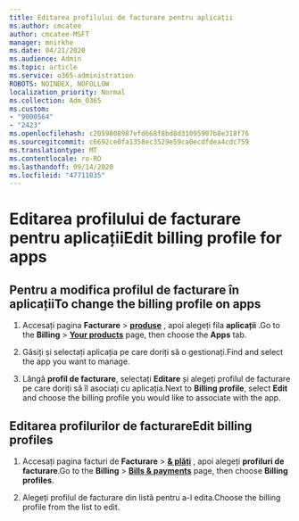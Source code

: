 ```yaml
---
title: Editarea profilului de facturare pentru aplicații
ms.author: cmcatee
author: cmcatee-MSFT
manager: mnirkhe
ms.date: 04/21/2020
ms.audience: Admin
ms.topic: article
ms.service: o365-administration
ROBOTS: NOINDEX, NOFOLLOW
localization_priority: Normal
ms.collection: Adm_O365
ms.custom:
- "9000564"
- "2423"
ms.openlocfilehash: c2059808987efd668f8bd8d31095907b8e318f76
ms.sourcegitcommit: c6692ce0fa1358ec3529e59ca0ecdfdea4cdc759
ms.translationtype: MT
ms.contentlocale: ro-RO
ms.lasthandoff: 09/14/2020
ms.locfileid: "47711035"
---
```

# <a name="edit-billing-profile-for-apps"></a><span data-ttu-id="6c1e6-102">Editarea profilului de facturare pentru aplicații</span><span class="sxs-lookup"><span data-stu-id="6c1e6-102">Edit billing profile for apps</span></span>

## <a name="to-change-the-billing-profile-on-apps"></a><span data-ttu-id="6c1e6-103">Pentru a modifica profilul de facturare în aplicații</span><span class="sxs-lookup"><span data-stu-id="6c1e6-103">To change the billing profile on apps</span></span>

1. <span data-ttu-id="6c1e6-104">Accesați pagina **Facturare**  >  **[produse](https://go.microsoft.com/fwlink/p/?linkid=842054)** , apoi alegeți fila **aplicații** .</span><span class="sxs-lookup"><span data-stu-id="6c1e6-104">Go to the **Billing** > **[Your products](https://go.microsoft.com/fwlink/p/?linkid=842054)** page, then choose the **Apps** tab.</span></span>

2. <span data-ttu-id="6c1e6-105">Găsiți și selectați aplicația pe care doriți să o gestionați.</span><span class="sxs-lookup"><span data-stu-id="6c1e6-105">Find and select the app you want to manage.</span></span>  

3. <span data-ttu-id="6c1e6-106">Lângă **profil de facturare**, selectați **Editare** și alegeți profilul de facturare pe care doriți să îl asociați cu aplicația.</span><span class="sxs-lookup"><span data-stu-id="6c1e6-106">Next to **Billing profile**, select **Edit** and choose the billing profile you would like to associate with the app.</span></span>

## <a name="edit-billing-profiles"></a><span data-ttu-id="6c1e6-107">Editarea profilurilor de facturare</span><span class="sxs-lookup"><span data-stu-id="6c1e6-107">Edit billing profiles</span></span>

1. <span data-ttu-id="6c1e6-108">Accesați pagina facturi de **Facturare**  >  **[& plăți](https://go.microsoft.com/fwlink/p/?linkid=848039)** , apoi alegeți **profiluri de facturare**.</span><span class="sxs-lookup"><span data-stu-id="6c1e6-108">Go to the **Billing** > **[Bills & payments](https://go.microsoft.com/fwlink/p/?linkid=848039)** page, then choose **Billing profiles**.</span></span>

2. <span data-ttu-id="6c1e6-109">Alegeți profilul de facturare din listă pentru a-l edita.</span><span class="sxs-lookup"><span data-stu-id="6c1e6-109">Choose the billing profile from the list to edit.</span></span>